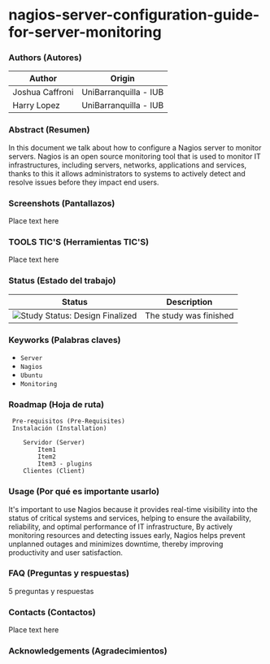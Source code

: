 # nagios-server-configuration-guide-for-server-monitoring

### Authors (Autores)

| Author                | Origin                               |
| --------------------- | ------------------------------------ |
| Joshua Caffroni       | UniBarranquilla - IUB                |
| Harry Lopez           | UniBarranquilla - IUB                |

### Abstract (Resumen)
In this document we talk about how to configure a Nagios server to monitor servers. Nagios is an open source monitoring tool that is used to monitor IT infrastructures, including servers, networks, applications and services, thanks to this it allows administrators to systems to actively detect and resolve issues before they impact end users.

### Screenshots (Pantallazos)

Place text here

### TOOLS TIC'S (Herramientas TIC'S)

Place text here

### Status (Estado del trabajo)

| Status            | Description                          |
| ----------------- | ------------------------------------ |
| <img src="https://img.shields.io/badge/Study%20Status-Design%20Finalized-brightgreen.svg" alt="Study Status: Design Finalized"> | The study was finished | 

### Keyworks (Palabras claves)

- `Server`
- `Nagios`
- `Ubuntu`
- `Monitoring`

### Roadmap (Hoja de ruta)

	 Pre-requisitos (Pre-Requisites)
	 Instalación (Installation)

		Servidor (Server)
			Item1
			Item2
			Item3 - plugins 
		Clientes (Client)

### Usage (Por qué es importante usarlo)

It's important to use Nagios because it provides real-time visibility into the status of critical systems and services, helping to ensure the availability, reliability, and optimal performance of IT infrastructure, By actively monitoring resources and detecting issues early, Nagios helps prevent unplanned outages and minimizes downtime, thereby improving productivity and user satisfaction.

### FAQ (Preguntas y respuestas)

5 preguntas y respuestas

### Contacts (Contactos)

Place text here

### Acknowledgements (Agradecimientos)



